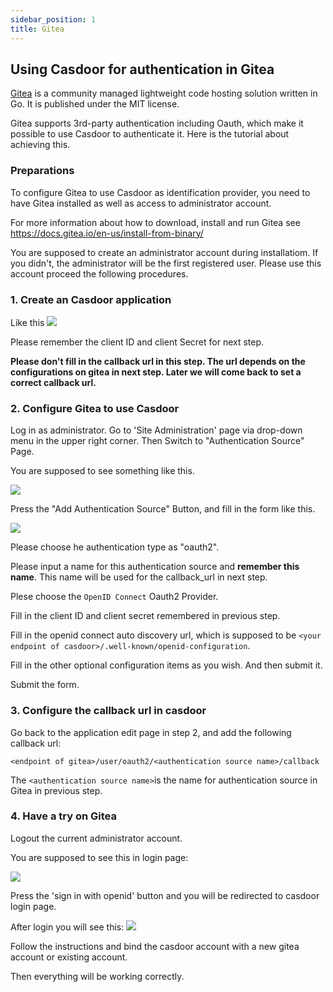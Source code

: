 ```yaml
---
sidebar_position: 1
title: Gitea
---
```

## Using Casdoor for authentication in Gitea
[Gitea](https://gitea.io/en-us/) is a community managed lightweight code hosting solution written in Go. It is published under the MIT license.


Gitea supports 3rd-party authentication including Oauth, which make it possible to use Casdoor to authenticate it. Here is the tutorial about achieving this.

### Preparations

To configure Gitea to use Casdoor as identification provider, you need to have Gitea installed as well as access to administrator account.

For more information about how to download, install and run Gitea see <https://docs.gitea.io/en-us/install-from-binary/>

You are supposed to create an administrator account during installatiom. If you didn't, the administrator will be the first registered user. Please use this account proceed the following procedures.

### 1. Create an Casdoor application 
Like this
![](/img/gitea6.png)

Please remember the client ID and client Secret for next step.

**Please don't fill in the callback url in this step. The url depends on the configurations on gitea in next step. Later we will come back to set a correct callback url.**

### 2. Configure Gitea to use Casdoor

Log in as administrator. Go to 'Site Administration' page via drop-down menu  in the upper right corner. Then Switch to "Authentication Source" Page.

You are supposed to see something like this. 

![](/img/gitea2.png)

Press the "Add Authentication Source" Button, and fill in the form like this.


![](/img/gitea3.png)

Please choose he authentication type as "oauth2".

Please input a name for this authentication source and **remember this name**. This name will be used for the callback_url in next step.

Plese choose the `OpenID Connect` Oauth2 Provider.

Fill in the client ID and client secret remembered in previous step.

Fill in the openid connect auto discovery url, which is supposed to be `<your endpoint of casdoor>/.well-known/openid-configuration`.

Fill in the other optional configuration items as you wish. And then submit it.

Submit the form.


### 3. Configure the callback url in casdoor

Go back to the application edit page in step 2, and add the following callback url:

`<endpoint of gitea>/user/oauth2/<authentication source name>/callback`

The `<authentication source name>`is the name for authentication source in Gitea in previous step.

### 4. Have a try on Gitea
Logout the current administrator account.

You are supposed to see this in login page:

![](/img/gitea4.png)

Press the 'sign in with openid' button and you will be redirected to casdoor login page.

After login you will see this:
![](/img/gitea5.png)

Follow the instructions and bind the casdoor account with a new gitea account or existing account.

Then everything will be working correctly. 